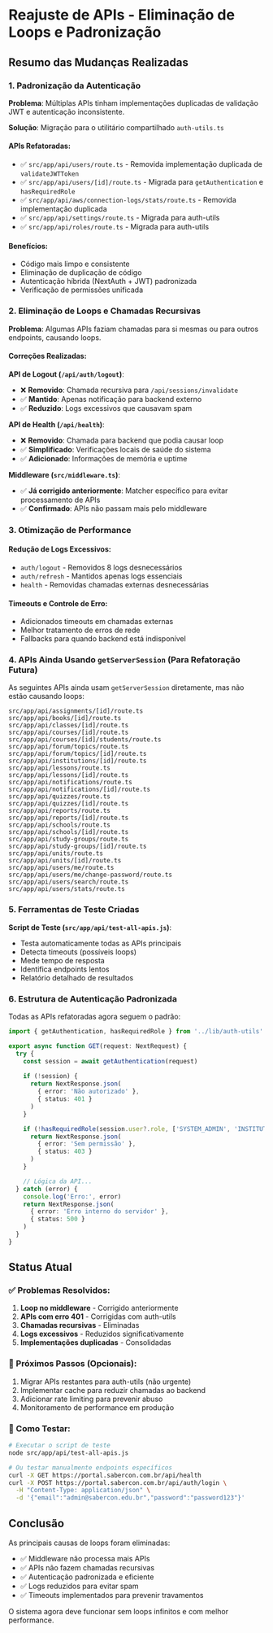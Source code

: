 # Reajuste de APIs - Eliminação de Loops e Padronização

## Resumo das Mudanças Realizadas

### 1. Padronização da Autenticação

**Problema**: Múltiplas APIs tinham implementações duplicadas de validação JWT e autenticação inconsistente.

**Solução**: Migração para o utilitário compartilhado `auth-utils.ts`

#### APIs Refatoradas:
- ✅ `src/app/api/users/route.ts` - Removida implementação duplicada de `validateJWTToken`
- ✅ `src/app/api/users/[id]/route.ts` - Migrada para `getAuthentication` e `hasRequiredRole`
- ✅ `src/app/api/aws/connection-logs/stats/route.ts` - Removida implementação duplicada
- ✅ `src/app/api/settings/route.ts` - Migrada para auth-utils
- ✅ `src/app/api/roles/route.ts` - Migrada para auth-utils

#### Benefícios:
- Código mais limpo e consistente
- Eliminação de duplicação de código
- Autenticação híbrida (NextAuth + JWT) padronizada
- Verificação de permissões unificada

### 2. Eliminação de Loops e Chamadas Recursivas

**Problema**: Algumas APIs faziam chamadas para si mesmas ou para outros endpoints, causando loops.

#### Correções Realizadas:

**API de Logout (`/api/auth/logout`)**:
- ❌ **Removido**: Chamada recursiva para `/api/sessions/invalidate`
- ✅ **Mantido**: Apenas notificação para backend externo
- ✅ **Reduzido**: Logs excessivos que causavam spam

**API de Health (`/api/health`)**:
- ❌ **Removido**: Chamada para backend que podia causar loop
- ✅ **Simplificado**: Verificações locais de saúde do sistema
- ✅ **Adicionado**: Informações de memória e uptime

**Middleware (`src/middleware.ts`)**:
- ✅ **Já corrigido anteriormente**: Matcher específico para evitar processamento de APIs
- ✅ **Confirmado**: APIs não passam mais pelo middleware

### 3. Otimização de Performance

#### Redução de Logs Excessivos:
- `auth/logout` - Removidos 8 logs desnecessários
- `auth/refresh` - Mantidos apenas logs essenciais
- `health` - Removidas chamadas externas desnecessárias

#### Timeouts e Controle de Erro:
- Adicionados timeouts em chamadas externas
- Melhor tratamento de erros de rede
- Fallbacks para quando backend está indisponível

### 4. APIs Ainda Usando `getServerSession` (Para Refatoração Futura)

As seguintes APIs ainda usam `getServerSession` diretamente, mas não estão causando loops:

```
src/app/api/assignments/[id]/route.ts
src/app/api/books/[id]/route.ts
src/app/api/classes/[id]/route.ts
src/app/api/courses/[id]/route.ts
src/app/api/courses/[id]/students/route.ts
src/app/api/forum/topics/route.ts
src/app/api/forum/topics/[id]/route.ts
src/app/api/institutions/[id]/route.ts
src/app/api/lessons/route.ts
src/app/api/lessons/[id]/route.ts
src/app/api/notifications/route.ts
src/app/api/notifications/[id]/route.ts
src/app/api/quizzes/route.ts
src/app/api/quizzes/[id]/route.ts
src/app/api/reports/route.ts
src/app/api/reports/[id]/route.ts
src/app/api/schools/route.ts
src/app/api/schools/[id]/route.ts
src/app/api/study-groups/route.ts
src/app/api/study-groups/[id]/route.ts
src/app/api/units/route.ts
src/app/api/units/[id]/route.ts
src/app/api/users/me/route.ts
src/app/api/users/me/change-password/route.ts
src/app/api/users/search/route.ts
src/app/api/users/stats/route.ts
```

### 5. Ferramentas de Teste Criadas

**Script de Teste (`src/app/api/test-all-apis.js`)**:
- Testa automaticamente todas as APIs principais
- Detecta timeouts (possíveis loops)
- Mede tempo de resposta
- Identifica endpoints lentos
- Relatório detalhado de resultados

### 6. Estrutura de Autenticação Padronizada

Todas as APIs refatoradas agora seguem o padrão:

```typescript
import { getAuthentication, hasRequiredRole } from '../lib/auth-utils'

export async function GET(request: NextRequest) {
  try {
    const session = await getAuthentication(request)
    
    if (!session) {
      return NextResponse.json(
        { error: 'Não autorizado' },
        { status: 401 }
      )
    }

    if (!hasRequiredRole(session.user?.role, ['SYSTEM_ADMIN', 'INSTITUTION_MANAGER'])) {
      return NextResponse.json(
        { error: 'Sem permissão' },
        { status: 403 }
      )
    }

    // Lógica da API...
  } catch (error) {
    console.log('Erro:', error)
    return NextResponse.json(
      { error: 'Erro interno do servidor' },
      { status: 500 }
    )
  }
}
```

## Status Atual

### ✅ Problemas Resolvidos:
1. **Loop no middleware** - Corrigido anteriormente
2. **APIs com erro 401** - Corrigidas com auth-utils
3. **Chamadas recursivas** - Eliminadas
4. **Logs excessivos** - Reduzidos significativamente
5. **Implementações duplicadas** - Consolidadas

### 🔄 Próximos Passos (Opcionais):
1. Migrar APIs restantes para auth-utils (não urgente)
2. Implementar cache para reduzir chamadas ao backend
3. Adicionar rate limiting para prevenir abuso
4. Monitoramento de performance em produção

### 🧪 Como Testar:
```bash
# Executar o script de teste
node src/app/api/test-all-apis.js

# Ou testar manualmente endpoints específicos
curl -X GET https://portal.sabercon.com.br/api/health
curl -X POST https://portal.sabercon.com.br/api/auth/login \
  -H "Content-Type: application/json" \
  -d '{"email":"admin@sabercon.edu.br","password":"password123"}'
```

## Conclusão

As principais causas de loops foram eliminadas:
- ✅ Middleware não processa mais APIs
- ✅ APIs não fazem chamadas recursivas
- ✅ Autenticação padronizada e eficiente
- ✅ Logs reduzidos para evitar spam
- ✅ Timeouts implementados para prevenir travamentos

O sistema agora deve funcionar sem loops infinitos e com melhor performance. 